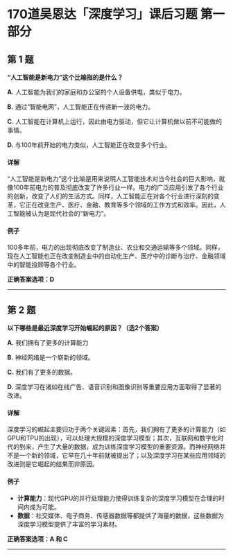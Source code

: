 # 170道吴恩达「深度学习」课后习题 第一部分

## 第 1 题

**“人工智能是新电力”这个比喻指的是什么？**

**A.** 人工智能为我们的家庭和办公室的个人设备供电，类似于电力。

**B.** 通过“智能电网”，人工智能正在传递新一波的电力。

**C.** 人工智能在计算机上运行，因此由电力驱动，但它让计算机做以前不可能做的事情。

**D.** 与100年前开始的电力类似，人工智能正在改变多个行业。

#### 详解
“人工智能是新电力”这个比喻是用来说明人工智能技术对当今社会的巨大影响，就像100年前电力的普及彻底改变了许多行业一样。电力的广泛应用引发了各个行业的创新，改变了人们的生活方式。同样，人工智能正在对各个行业进行深刻的变革，它正在改变生产、医疗、金融、教育等多个领域的工作方式和效率。因此，人工智能被认为是现代社会的“新电力”。

#### 例子
100多年前，电力的出现彻底改变了制造业、农业和交通运输等多个领域。同样，现在人工智能也正在改变制造业中的自动化生产、医疗中的诊断与治疗、金融领域中的智能投顾等各个行业。

**正确答案选项：D**

---

## 第 2 题

**以下哪些是最近深度学习开始崛起的原因？（选2个答案）**

**A.** 我们拥有了更多的计算能力

**B.** 神经网络是一个崭新的领域。

**C.** 我们有了更多的数据。

**D.** 深度学习在诸如在线广告、语音识别和图像识别等重要应用方面取得了显著的改进。

#### 详解
深度学习的崛起主要归功于两个关键因素：首先，我们拥有了更多的计算能力（如GPU和TPU的出现），可以处理大规模的深度学习模型；其次，互联网和数字化时代的到来，产生了大量的数据，成为训练深度学习模型的重要资源。而神经网络并不是一个新的领域，它早在几十年前就被提出了；以及深度学习在某些应用领域的改进则是它崛起的结果而非原因。

#### 例子
- **计算能力**：现代GPU的并行处理能力使得训练复杂的深度学习模型在合理的时间内成为可能。
- **数据**：社交媒体、电子商务、传感器数据等都提供了海量的数据，这些数据为深度学习模型提供了丰富的学习素材。

**正确答案选项：A 和 C**

---


